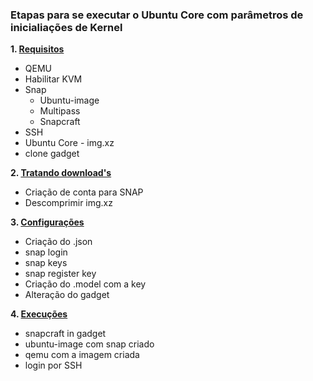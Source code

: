 ### Etapas para se executar o Ubuntu Core com parâmetros de inicialiações de Kernel

**1. [Requisitos](./requisitos.md)**
   * QEMU
   * Habilitar KVM
   * Snap
     * Ubuntu-image
     * Multipass
     * Snapcraft
   * SSH
   * Ubuntu Core - img.xz
   * clone gadget

**2. [Tratando download's](./tratando.md)**
   * Criação de conta para SNAP
   * Descomprimir img.xz

**3. [Configurações](./configuracoes.md)**
   * Criação do .json
   * snap login
   * snap keys
   * snap register key
   * Criação do .model com a key
   * Alteração do gadget

**4. [Execuções](./execucoes.md)**
   * snapcraft in gadget
   * ubuntu-image com snap criado
   * qemu com a imagem criada
   * login por SSH
  
